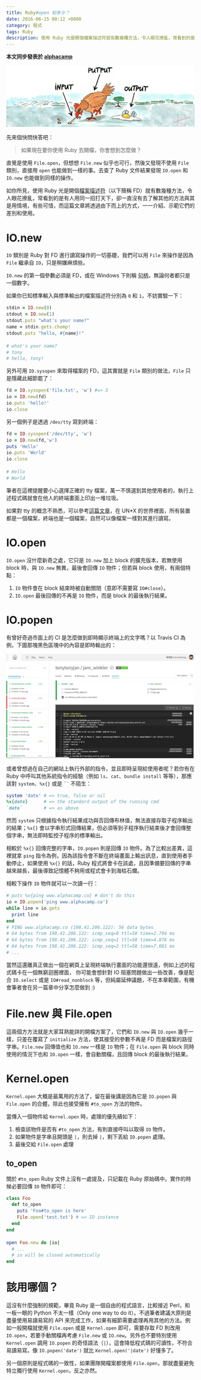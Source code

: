```yaml
---
title: Ruby#open 知多少？
date: 2016-06-15 00:12 +0800
category: 程式
tags: Ruby
description: 使用 Ruby 光是開個檔案描述符就有數幾種方法，令人眼花撩亂，常看到的是有人用同一招打天下，卻一直沒有去了解其他的方法與其是用情境，有些可惜，而這篇文章將透過由下而上的方式，一一介紹、示範它們的差別和使用。
---
```


**本文同步發表於 [alphacamp](https://blog.alphacamp.co/2016/06/30/ruby-open/)**

![](/images/io.jpg)

先來個快問快答吧：

> 如果現在要你使用 Ruby 去開檔，你會想到怎麼做？

直覺是使用 `File.open`，但想想 `File.new` 似乎也可行，然後又發現不使用 `File` 類別，直接用 `open` 也能做到一樣的事。去查了 Ruby 文件結果發現 `IO.open` 和 `IO.new` 也能做到同樣的操作。

如你所見，使用 Ruby 光是開個[檔案描述符]（以下簡稱 FD）就有數幾種方法，令人眼花撩亂，常看到的是有人用同一招打天下，卻一直沒有去了解其他的方法與其是用情境，有些可惜，而這篇文章將透過由下而上的方式，一一介紹、示範它們的差別和使用。

# IO.new

`IO` 類別是 Ruby 對 FD 進行讀寫操作的一切基礎，我們可以用 `File` 來操作是因為 `File` 繼承自 `IO`，只是稍嫌麻煩些。

`IO.new` 的第一個參數必須是 FD，或在 Windows 下則稱 [句柄]，無論何者都只是一個數字。

如果你已知標準輸入與標準輸出的檔案描述符分別為 `0` 和 `1`，不妨實驗一下：

```ruby
stdin = IO.new(0)
stdout = IO.new(1)
stdout.puts "what's your name?"
name = stdin.gets.chomp!
stdout.puts "hello, #{name}!"

# what's your name?
# tony
# hello, tony!
```

另外可用 `IO.sysopen` 來取得檔案的 FD，這其實就是 `File` 類別的做法，`File` 只是隱藏此細節罷了：

```ruby
fd = IO.sysopen('file.txt', 'w') #=> 3
io = IO.new(fd)
io.puts 'hello!'
io.close
```

另一個例子是透過 `/dev/tty` 寫到終端：

```ruby
fd = IO.sysopen('/dev/tty', 'w')
io = IO.new(fd,'w')
puts 'Hello'
io.puts 'World'
io.close

# Hello
# World
```

筆者在這裡提醒要小心選擇正確的 tty 檔案，萬一不慎選到其他使用者的，執行上述程式碼就會在他人的終端畫面上印出一堆垃圾。

如果對 tty 的概念不熟悉，可以參考[這篇文章][tty]，在 UN*X 的世界裡面，所有裝置都是一個檔案，終端也是一個檔案，自然可以像檔案一樣對其進行讀寫。

# IO.open

`IO.open` 沒什麼新奇之處，它只是 `IO.new` 加上 block 的擴充版本，若無使用 block 時，與 `IO.new` 無異，最後會回傳 `IO` 物件；但若與 block 使用，有兩個特點：

1. `IO` 物件會在 block 結束時被自動關閉（意即不需要寫 `IO#close`）。
2. `IO.open` 最後回傳的不再是 `IO` 物件，而是 block 的最後執行結果。

# IO.popen

有曾好奇過市面上的 CI 是怎麼做到即時顯示終端上的文字嗎？以 Travis CI 為例，下圖那塊黑色區塊中的內容是即時輸出的：

![](/images/travis.png)

或者曾想過在自己的網站上執行外部的指令，並且即時呈現給使用者呢？若你有在 Ruby 中呼叫其他系統指令的經驗（例如 `ls`、`cat`、`bundle install` 等等），那應該對 `system`、`%x{}` 或是 ``` `` ``` 不陌生：

```ruby
system 'date' # => true, false or nil
%x{date}      # => the standard output of the running cmd
`date`        # => as above
```

然而 `system` 只根據指令執行結果成功與否回傳布林值，無法直接存取子程序輸出的結果；`%x{}` 會以字串形式回傳結果，但必須等到子程序執行結束後才會回傳整個字串，無法即時監控子程序的標準輸出。

相較於 `%x{}` 回傳完整的字串，`IO.popen` 則是回傳 `IO` 物件。為了比較出差異，這裡就拿 `ping` 指令為例，因為該指令會不斷在終端畫面上輸出訊息，直到使用者手動停止，如果使用 `%x{}` 的話，Ruby 程式將會卡在該處，且因準備要回傳的字串越來越長，最後導致記憶體不夠用或程式會卡到海枯石爛。

相較下操作 `IO` 物件就可以一次讀一行：

```ruby
# puts %x{ping www.alphacamp.co} # don't do this
io = IO.popen('ping www.alphacamp.co')
while line = io.gets
  print line
end
# PING www.alphacamp.co (198.41.206.122): 56 data bytes
# 64 bytes from 198.41.206.122: icmp_seq=0 ttl=58 time=2.794 ms
# 64 bytes from 198.41.206.122: icmp_seq=1 ttl=58 time=4.876 ms
# 64 bytes from 198.41.206.122: icmp_seq=2 ttl=58 time=7.081 ms
# ...
```

當然這還離真正做出一個在網頁上呈現終端執行畫面的功能還很遠，例如上述的程式碼卡在一個無窮迴圈裡面，
你可能會想針對 IO 阻塞問題做出一些改善，像是配合 `IO.select` 或是 `IO#read_nonblock` 等，但純屬延伸議題，不在本章範圍，有機會筆者會在另一篇章中分享怎麼做到 :)

# File.new 與 File.open

這兩個方方法就是大家耳熟能詳的開檔方案了，它們和 `IO.new` 與 `IO.open` 幾乎一樣，只差在覆寫了 `initialize` 方法，使其接受的參數不再是 FD 而是檔案的路徑字串。`File.new` 回傳值也和 `IO.new` 一樣是 `IO` 物件；在 `File.open` 與 block 同時使用的情況下也和 `IO.open` 一樣，會自動關檔，且回傳 block 的最後執行結果。

# Kernel.open

`Kernel.open` 大概是最萬用的方法了，留在最後講是因為它是 `IO.popen` 與 `File.open` 的合體，除此也接受擁有 `#to_open` 方法的物件。

當傳入一個物件給 `Kernel.open` 時，處理的優先續如下：

1. 檢查該物件是否有 `#to_open` 方法，有則直接呼叫以取得 `IO` 物件。
2. 如果物件是字串且開頭是 `|`，則去掉 `|`，剩下丟給 `IO.popen` 處理。
3. 最後交給 `File.open` 處理

## to_open

關於 `#to_open` Ruby 文件上沒有一處提及，只記載在 Ruby 原始碼中。實作的時候必要回傳 `IO` 物件即可：

```ruby
class Foo
  def to_open
    puts 'Foo#to_open is here'
    File.open('test.txt') # => IO instance
  end
end

open Foo.new do |io|
  # ...
  # io will be closed automatically
end
```

# 該用哪個？

這沒有什麼強制的規範，畢竟 Ruby 是一個自由的程式語言，比較接近 Perl，和一板一眼的 Python 不太一樣（Only one way to do it）。不過筆者建議大原則是盡量使用易讀易寫的 API 來完成工作，如果有細節需要處理再用其他的方法。例如一般開檔就使用 `File.open` 或是 `Kernel.open` 即可，需要存取 FD 則改用 `IO.open`，若要手動關檔再考慮 `File.new` 或 `IO.new`。另外也不要特別使用 `Kernel.open` 調用 `IO.popen` 的奇怪語法（`|`），這會降低程式碼的可讀性，不符合易讀易寫。像 `IO.popen('date')` 就比 `Kernel.open('|date')` 好懂多了。

另一個原則是程式碼的一致性，如果團隊開檔案都使用 `File.open`，那就盡量避免特立獨行使用 `Kernel.open`，反之亦然。

[檔案描述符]: https://zh.wikipedia.org/zh-tw/%E6%96%87%E4%BB%B6%E6%8F%8F%E8%BF%B0%E7%AC%A6
[句柄]: https://zh.wikipedia.org/zh-hant/%E5%8F%A5%E6%9F%84
[tty]: http://tldp.org/HOWTO/Text-Terminal-HOWTO-7.html
